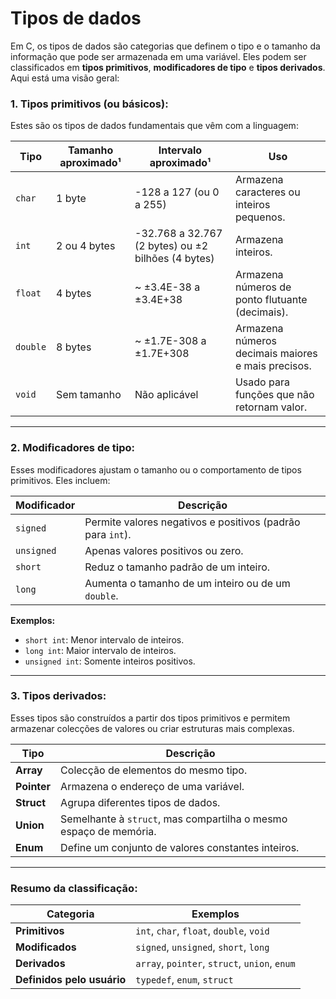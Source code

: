 # Tipos de dados

Em C, os tipos de dados são categorias que definem o tipo e o tamanho da informação que pode ser armazenada em uma variável. Eles podem ser classificados em **tipos primitivos**, **modificadores de tipo** e **tipos derivados**. Aqui está uma visão geral:

### **1. Tipos primitivos (ou básicos):**

Estes são os tipos de dados fundamentais que vêm com a linguagem:

| Tipo     | Tamanho aproximado¹ | Intervalo aproximado¹                              | Uso                                                |
| -------- | ------------------- | -------------------------------------------------- | -------------------------------------------------- |
| `char`   | 1 byte              | -128 a 127 (ou 0 a 255)                            | Armazena caracteres ou inteiros pequenos.          |
| `int`    | 2 ou 4 bytes        | -32.768 a 32.767 (2 bytes) ou ±2 bilhões (4 bytes) | Armazena inteiros.                                 |
| `float`  | 4 bytes             | ~ ±3.4E-38 a ±3.4E+38                              | Armazena números de ponto flutuante (decimais).    |
| `double` | 8 bytes             | ~ ±1.7E-308 a ±1.7E+308                            | Armazena números decimais maiores e mais precisos. |
| `void`   | Sem tamanho         | Não aplicável                                      | Usado para funções que não retornam valor.         |

---

### **2. Modificadores de tipo:**

Esses modificadores ajustam o tamanho ou o comportamento de tipos primitivos. Eles incluem:

| Modificador | Descrição                                                  |
| ----------- | ---------------------------------------------------------- |
| `signed`    | Permite valores negativos e positivos (padrão para `int`). |
| `unsigned`  | Apenas valores positivos ou zero.                          |
| `short`     | Reduz o tamanho padrão de um inteiro.                      |
| `long`      | Aumenta o tamanho de um inteiro ou de um `double`.         |

**Exemplos:**

- `short int`: Menor intervalo de inteiros.
- `long int`: Maior intervalo de inteiros.
- `unsigned int`: Somente inteiros positivos.



---

### **3. Tipos derivados:**

Esses tipos são construídos a partir dos tipos primitivos e permitem armazenar colecções de valores ou criar estruturas mais complexas.

| Tipo        | Descrição                                                         |
| ----------- | ----------------------------------------------------------------- |
| **Array**   | Colecção de elementos do mesmo tipo.                              |
| **Pointer** | Armazena o endereço de uma variável.                              |
| **Struct**  | Agrupa diferentes tipos de dados.                                 |
| **Union**   | Semelhante à `struct`, mas compartilha o mesmo espaço de memória. |
| **Enum**    | Define um conjunto de valores constantes inteiros.                |



---

### **Resumo da classificação:**

| **Categoria**              | **Exemplos**                                  |
| -------------------------- | --------------------------------------------- |
| **Primitivos**             | `int`, `char`, `float`, `double`, `void`      |
| **Modificados**            | `signed`, `unsigned`, `short`, `long`         |
| **Derivados**              | `array`, `pointer`, `struct`, `union`, `enum` |
| **Definidos pelo usuário** | `typedef`, `enum`, `struct`                   |




